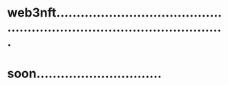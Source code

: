 # web3nft...............................................................................................
# soon...............................
